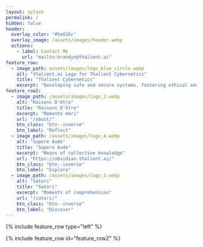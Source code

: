 ```yaml
---
layout: splash
permalink: /
hidden: false
header:
  overlay_color: "#5e616c"
  overlay_image: /assets/images/header.webp
  actions:
    - label: Contact Me
      url: "mailto:brandyn@thalient.ai"
feature_row:
  - image_path: assets/images/logo_blue_circle.webp
    alt: "thalient.ai Logo for Thalient Cybernetics"
    title: "Thalient Cybernetics"
    excerpt: "Developing safe and secure systems, fostering ethical and trustworthy technology, and maturing [thalient cybernetics](/thalient-cybernetics/) for a brighter tomorrow."
feature_row2:
  - image_path: /assets/images/logo_2.webp
    alt: "Raisons D'être"
    title: "Raisons D'être"
    excerpt: "Memento mori"
    url: "/about/"
    btn_class: "btn--inverse"
    btn_label: "Reflect"
  - image_path: /assets/images/logo_4.webp
    alt: "Sapere Aude"
    title: "Sapere Aude"
    excerpt: "Means of collective knowledge"
    url: "https://obsidian.thalient.ai/"
    btn_class: "btn--inverse"
    btn_label: "Explore"
  - image_path: /assets/images/logo_3.webp
    alt: "Satori"
    title: "Satori"
    excerpt: "Moments of comprehension"
    url: "/satori/"
    btn_class: "btn--inverse"
    btn_label: "Discover"
---
```


{% include feature_row type="left" %}

{% include feature_row id="feature_row2" %}
